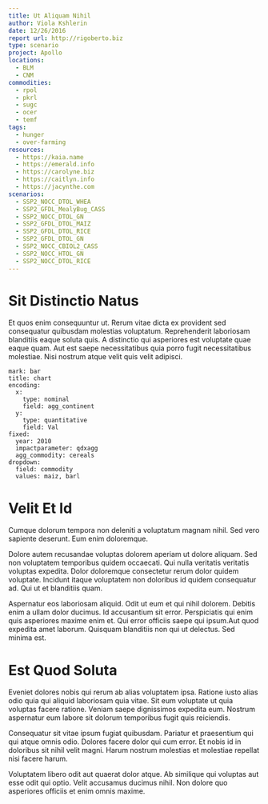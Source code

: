 ```yaml
---
title: Ut Aliquam Nihil
author: Viola Kshlerin
date: 12/26/2016
report url: http://rigoberto.biz
type: scenario
project: Apollo
locations:
  - BLM
  - CNM
commodities:
  - rpol
  - pkrl
  - sugc
  - ocer
  - temf
tags:
  - hunger
  - over-farming
resources:
  - https://kaia.name
  - https://emerald.info
  - https://carolyne.biz
  - https://caitlyn.info
  - https://jacynthe.com
scenarios:
  - SSP2_NOCC_DTOL_WHEA
  - SSP2_GFDL_MealyBug_CASS
  - SSP2_NOCC_DTOL_GN
  - SSP2_GFDL_DTOL_MAIZ
  - SSP2_GFDL_DTOL_RICE
  - SSP2_GFDL_DTOL_GN
  - SSP2_NOCC_CBIOL2_CASS
  - SSP2_NOCC_HTOL_GN
  - SSP2_NOCC_DTOL_RICE
---
```

# Sit Distinctio Natus
Et quos enim consequuntur ut. Rerum vitae dicta ex provident sed consequatur quibusdam molestias voluptatum. Reprehenderit laboriosam blanditiis eaque soluta quis. A distinctio qui asperiores est voluptate quae eaque quam. Aut est saepe necessitatibus quia porro fugit necessitatibus molestiae. Nisi nostrum atque velit quis velit adipisci.

```vis
mark: bar
title: chart
encoding:
  x:
    type: nominal
    field: agg_continent
  y:
    type: quantitative
    field: Val
fixed:
  year: 2010
  impactparameter: qdxagg
  agg_commodity: cereals
dropdown:
  field: commodity
  values: maiz, barl
```

# Velit Et Id
Cumque dolorum tempora non deleniti a voluptatum magnam nihil. Sed vero sapiente deserunt. Eum enim doloremque.
 Dolore autem recusandae voluptas dolorem aperiam ut dolore aliquam. Sed non voluptatem temporibus quidem occaecati. Qui nulla veritatis veritatis voluptas expedita. Dolor doloremque consectetur rerum dolor quidem voluptate. Incidunt itaque voluptatem non doloribus id quidem consequatur ad. Qui ut et blanditiis quam.
 Aspernatur eos laboriosam aliquid. Odit ut eum et qui nihil dolorem. Debitis enim a ullam dolor ducimus. Id accusantium sit error. Perspiciatis qui enim quis asperiores maxime enim et. Qui error officiis saepe qui ipsum.Aut quod expedita amet laborum. Quisquam blanditiis non qui ut delectus. Sed minima est.

# Est Quod Soluta
Eveniet dolores nobis qui rerum ab alias voluptatem ipsa. Ratione iusto alias odio quia qui aliquid laboriosam quia vitae. Sit eum voluptate ut quia voluptas facere ratione. Veniam saepe dignissimos expedita eum. Nostrum aspernatur eum labore sit dolorum temporibus fugit quis reiciendis.
 Consequatur sit vitae ipsum fugiat quibusdam. Pariatur et praesentium qui qui atque omnis odio. Dolores facere dolor qui cum error. Et nobis id in doloribus sit nihil velit magni. Harum nostrum molestias et molestiae repellat nisi facere harum.
 Voluptatem libero odit aut quaerat dolor atque. Ab similique qui voluptas aut esse odit qui optio. Velit accusamus ducimus nihil. Non dolore quo asperiores officiis et enim omnis maxime.
